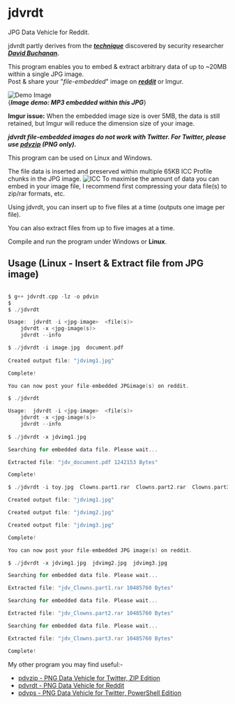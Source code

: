 # jdvrdt

JPG Data Vehicle for Reddit. 

jdvrdt partly derives from the ***[technique](https://www.vice.com/en/article/bj4wxm/tiny-picture-twitter-complete-works-of-shakespeare-steganography)*** discovered by security researcher ***[David Buchanan](https://www.da.vidbuchanan.co.uk/).*** 

This program enables you to embed & extract arbitrary data of up to ~20MB within a single JPG image.  
Post & share your "*file-embedded*" image on ***[reddit](https://www.reddit.com/)*** or Imgur. 

![Demo Image](https://github.com/CleasbyCode/jdvrdt/blob/main/demo_image/demo.jpg)  
{***Image demo: MP3 embedded within this JPG***} 

**Imgur issue:** When the embedded image size is over 5MB, the data is still retained, but Imgur will reduce the dimension size of your image.

***jdvrdt file-embedded images do not work with Twitter.  For Twitter, please use [pdvzip](https://github.com/CleasbyCode/pdvzip) (PNG only).***

This program can be used on Linux and Windows.

The file data is inserted and preserved within multiple 65KB ICC Profile chunks in the JPG image.
![ICC](https://github.com/CleasbyCode/jdvrdt/blob/main/demo_image/icc2.jpg)
To maximise the amount of data you can embed in your image file, I recommend first compressing your 
data file(s) to zip/rar formats, etc.  

Using jdvrdt, you can insert up to five files at a time (outputs one image per file).  

You can also extract files from up to five images at a time.

Compile and run the program under Windows or **Linux**.

## Usage (Linux - Insert & Extract file from JPG image)

```c

$ g++ jdvrdt.cpp -lz -o pdvin
$
$ ./jdvrdt 

Usage:  jdvrdt -i <jpg-image>  <file(s)>  
	jdvrdt -x <jpg-image(s)>  
	jdvrdt --info

$ ./jdvrdt -i image.jpg  document.pdf
  
Created output file: "jdvimg1.jpg"  

Complete!  

You can now post your file-embedded JPGimage(s) on reddit.  

$ ./jdvrdt

Usage:  jdvrdt -i <jpg-image>  <file(s)>  
	jdvrdt -x <jpg-image(s)>  
	jdvrdt --info
        
$ ./jdvrdt -x jdvimg1.jpg

Searching for embedded data file. Please wait...

Extracted file: "jdv_document.pdf 1242153 Bytes"

Complete!  

$ ./jdvrdt -i toy.jpg  Clowns.part1.rar  Clowns.part2.rar  Clowns.part3.rar 

Created output file: "jdvimg1.jpg"

Created output file: "jdvimg2.jpg"

Created output file: "jdvimg3.jpg"

Complete!

You can now post your file-embedded JPG image(s) on reddit.  

$ ./jdvrdt -x jdvimg1.jpg  jdvimg2.jpg  jdvimg3.jpg  

Searching for embedded data file. Please wait...

Extracted file: "jdv_Clowns.part1.rar 10485760 Bytes"

Searching for embedded data file. Please wait...

Extracted file: "jdv_Clowns.part2.rar 10485760 Bytes"

Searching for embedded data file. Please wait...

Extracted file: "jdv_Clowns.part3.rar 10485760 Bytes"

Complete!

```

My other program you may find useful:-  

* [pdvzip - PNG Data Vehicle for Twitter, ZIP Edition](https://github.com/CleasbyCode/pdvzip)  
* [pdvrdt - PNG Data Vehicle for Reddit](https://github.com/CleasbyCode/pdvrdt)  
* [pdvps - PNG Data Vehicle for Twitter, PowerShell Edition](https://github.com/CleasbyCode/pdvps)   

##

